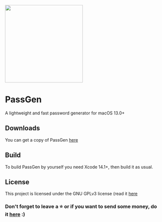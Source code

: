 <img src="https://user-images.githubusercontent.com/76485792/234026953-a27218d4-534f-424f-b7a4-24bab66cde7d.png" align="center" style="width: 256px;height:256px">

# PassGen
A lightweight and fast password generator for macOS 13.0+

## Downloads
You can get a copy of PassGen [here](https://github.com/Yan-Jobs/PassGen/releases)

## Build
To build PassGen by yourself you need Xcode 14.1+, then build it as usual.

## License
This project is licensed under the GNU GPLv3 license (read it [here](https://www.gnu.org/licenses/gpl-3.0.txt)

### Don't forget to leave a ⭐️ or if you want to send some money, do it [here](https://paypal.me/yanjobs) :)
